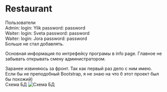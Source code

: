 # Restaurant
Пользователи<br/>
Admin: login: Ylik   password: password<br/>
Waiter: login: Sveta   password: password<br/>
Waiter: login: Jora   password: password<br/>
Больше не стал добавлять.

Основная информация по интрефейсу програмы в info page. Главное не забывать открывать смену администратором.

Заранее извиняюсь за фронт. Так как первый раз дело с ним имею. Если бы не преподобный Bootstrap, я не знаю на что б этот проект был бы похожий)<br/>
Схема БД
![Схема БД](http://s019.radikal.ru/i620/1703/1f/17412601f6b1.jpg)
